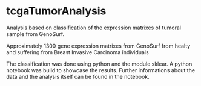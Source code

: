 # tcgaTumorAnalysis
Analysis based on classification of the expression matrixes of tumoral sample from GenoSurf.

Approximately 1300 gene expression matrixes from GenoSurf from healty and suffering from Breast Invasive Carcinoma individuals

The classification was done using python and the module sklear. A python notebook was build to showcase the results. Further informations about the data and the analysis itself can be found in the notebook.
